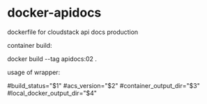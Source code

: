 # docker-apidocs

dockerfile for cloudstack api docs production



container build:

docker build --tag apidocs:02 .

usage of wrapper:

#build_status="$1"
#acs_version="$2"
#container_output_dir="$3"
#local_docker_output_dir="$4"

